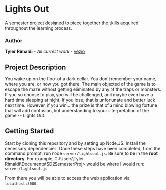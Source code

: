# Lights Out

A semester project designed to piece together the skills acquired throughout the learning process. 

### Author

**Tyler Rimaldi** - *All current work* - [vezio](https://github.com/vezio) 

## Project Description

You wake up on the floor of a dark cellar. You don't remember your name, where you are, or how you got there.  The main objected of the game is to escape the maze without getting eliminated by any of the traps or monsters. If you so choose to play, you will be challenged, and maybe even have a hard time sleeping at night. If you lose, that is unfortunate and better luck next time. However, if you win... the prize is that of a mind blowing fortune that will add confusion, but understanding to your interpretation of the game -- Lights Out. 

## Getting Started

Start by cloning this repository and by setting up Node.JS. Install the necessary dependencies. Once these steps have been completed, from the command prompt, run node `server/lightsout.js`. Be sure to be in the **root directory.** For example, C:\Users\Tyler Rimaldi\Documents\SD2SemesterProj> would be where I would run: `server/lightsout.js` 

From there you will be able to access the web application via `localhost:3000`. 

